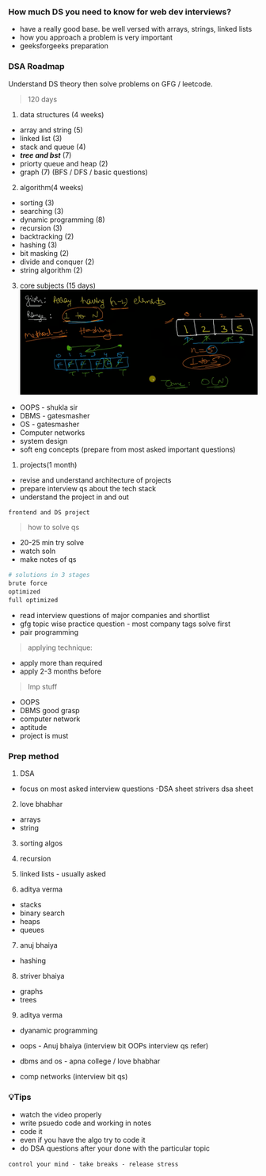 ### How much DS you need to know for web dev interviews?
- have a really good base. be well versed with arrays, strings, linked lists 
- how you approach a problem is very important 
- geeksforgeeks preparation 

### DSA Roadmap 
Understand DS theory then solve problems on GFG / leetcode. 

> 120 days 
1. data structures (4 weeks)
- array and string (5)
- linked list (3)
- stack and queue (4)
- ***tree and bst*** (7) 
- priorty queue and heap (2)
- graph (7) (BFS / DFS / basic questions)

2. algorithm(4 weeks)
- sorting (3)
- searching (3)
- dynamic programming (8)
- recursion (3)
- backtracking (2)
- hashing (3)
- bit masking (2)
- divide and conquer (2)
- string algorithm (2)

3. core subjects (15 days)
![](1.PNG)
- OOPS - shukla sir
- DBMS - gatesmasher
- OS - gatesmasher
- Computer networks
- system design 
- soft eng concepts 
(prepare from most asked important questions)


1. projects(1 month) 
- revise and understand architecture of projects 
- prepare interview qs about the tech stack 
- understand the project in and out 
```bash 
frontend and DS project 
```

> how to solve qs 
- 20-25 min try solve 
- watch soln 
- make notes of qs 
```bash 
# solutions in 3 stages
brute force 
optimized 
full optimized 
```
- read interview questions of major companies and shortlist 
- gfg topic wise practice question - most company tags solve first 
- pair programming 

> applying technique:
- apply more than required
- apply 2-3 months before

> Imp stuff 
- OOPS 
- DBMS good grasp 
- computer network 
- aptitude 
- project is must 

### Prep method 
1. DSA
- focus on most asked interview questions -DSA sheet strivers dsa sheet

2. love bhabhar 
- arrays
- string

3. sorting algos
4. recursion 

5. linked lists - usually asked 

6. aditya verma 
- stacks  
- binary search 
- heaps 
- queues 

7. anuj bhaiya 
- hashing 

8. striver bhaiya 
- graphs 
- trees

9. aditya verma 
- dyanamic programming 

- oops - Anuj bhaiya (interview bit OOPs interview qs refer)
- dbms and os - apna college / love bhabhar
- comp networks (interview bit qs)


### 💡Tips
- watch the video properly 
- write psuedo code and working in notes 
- code it 
- even if you have the algo try to code it 
- do DSA questions after your done with the particular topic 

`control your mind - take breaks - release stress`



